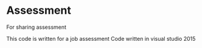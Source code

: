 # Assessment
For sharing assessment

This code is written for a job assessment
Code written in visual studio 2015
